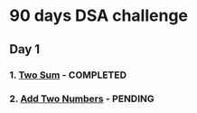 <!-- 90 days DSA challenge -->
# 90 days DSA challenge

## Day 1
### 1. [Two Sum](https://leetcode.com/problems/two-sum/) - COMPLETED
### 2. [Add Two Numbers](https://leetcode.com/problems/add-two-numbers/) - PENDING


